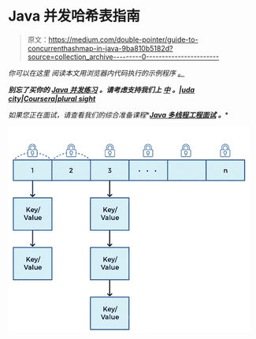 # Java 并发哈希表指南

> 原文：<https://medium.com/double-pointer/guide-to-concurrenthashmap-in-java-9ba810b5182d?source=collection_archive---------0----------------------->

*你可以在这里* *阅读本文用浏览器内代码执行的示例程序* [*。*](https://bit.ly/3qrS2C3)

***别忘了买你的*** [***Java 并发练习***](https://amzn.to/3K3E1WD) ***。请考虑支持我们上*** [***中***](https://bit.ly/3OvimpR) ***。|***[***uda city***](https://bit.ly/3JIpvl4)***|***[***Coursera***](https://imp.i384100.net/zaYBB0)***|***[***plural sight***](https://pluralsight.pxf.io/Ao7GGK)

*如果您正在面试，请查看我们的综合准备课程**[***Java 多线程工程面试***](https://bit.ly/2QfKXCK) ***。****

*![](img/555060d0caa52d26d85e874a7c0cc89f.png)*